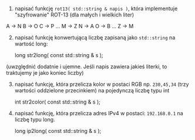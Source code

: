 1. napisać funkcję `rot13( std::string & napis )`, która implementuje "szyfrowanie" ROT-13 (dla małych i wielkich liter)

A -> N
B -> O
C -> P
...
M -> Z
N -> A
O -> B
...
Z -> M

2. napisać funkcję konwertującą liczbę zapisaną jako `std::string` na wartość long:

	long str2long( const std::string & s );

(uwzględnić dodatnie i ujemne. Jeśli napis zawiera jakieś literki, to traktujemy je jako koniec liczby)

3. napisać funkcję, która przelicza kolor w postaci RGB np. `230,45,34` (trzy wartości oddzielone przecinkiem) na pojedynczą liczbę typu int

	int str2color( const std::string & s );

4. napisać funkcję, która przelicza adres IPv4 w postaci: `192.168.0.1` na liczbę typu long.

	long ip2long( const std::string & s );

